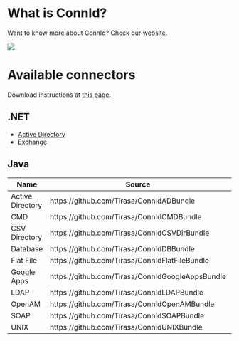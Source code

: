 <!--

    ====================
    DO NOT ALTER OR REMOVE COPYRIGHT NOTICES OR THIS HEADER.

    Copyright 2008-2009 Sun Microsystems, Inc. All rights reserved.
    Copyright 2011-2013 Tirasa. All rights reserved.

    The contents of this file are subject to the terms of the Common Development
    and Distribution License("CDDL") (the "License"). You may not use this file
    except in compliance with the License.

    You can obtain a copy of the License at https://oss.oracle.com/licenses/CDDL
    See the License for the specific language governing permissions and limitations
    under the License.

    When distributing the Covered Code, include this CDDL Header Notice in each file
    and include the License file at https://oss.oracle.com/licenses/CDDL.
    If applicable, add the following below this CDDL Header, with the fields
    enclosed by brackets [] replaced by your own identifying information:
    "Portions Copyrighted [year] [name of copyright owner]"
    ====================

-->
# What is ConnId?
Want to know more about ConnId? Check our [website](http://tirasa.github.com/ConnId/).

<a href="https://travis-ci.org/Tirasa/ConnId"><img src="https://api.travis-ci.org/Tirasa/ConnId.png"/></a>

# Available connectors
Download instructions at [this page](https://connid.atlassian.net/wiki/display/BASE/Downloads).

## .NET
   * [Active Directory](https://connid.atlassian.net/wiki/display/BASE/Active+Directory)
   * [Exchange](https://connid.atlassian.net/wiki/display/BASE/Exchange)

## Java
<table>
<thead>
 <tr>
   <th>Name</th>
   <th>Source</th>
   <th>Wiki</th>
   <th>Issues</th>
   <th></th>
 </tr>
</thead>
<tbody>
 <tr>
  <td>Active Directory</td>
  <td>https://github.com/Tirasa/ConnIdADBundle</td>
  <td><a href="https://connid.atlassian.net/wiki/pages/viewpage.action?pageId=360482">wiki</a></td>
  <td><a href="https://connid.atlassian.net/browse/AD">issues</a></td>
  <td><a href="https://travis-ci.org/Tirasa/ConnIdADBundle"><img src="https://api.travis-ci.org/Tirasa/ConnIdADBundle.png"/></a></td>
 </tr>
  <tr>
  <td>CMD</td>
  <td>https://github.com/Tirasa/ConnIdCMDBundle</td>
  <td><a href="https://connid.atlassian.net/wiki/display/BASE/CMD">wiki</a></td>
  <td><a href="https://connid.atlassian.net/browse/CMD">issues</a></td>
  <td><a href="https://travis-ci.org/Tirasa/ConnIdCMDBundle"><img src="https://api.travis-ci.org/Tirasa/ConnIdCMDBundle.png"/></a></td>
 </tr>
 <tr>
  <td>CSV Directory</td>
  <td>https://github.com/Tirasa/ConnIdCSVDirBundle</td>
  <td><a href="https://connid.atlassian.net/wiki/display/BASE/CSV+Directory">wiki</a></td>
  <td><a href="https://connid.atlassian.net/browse/CSVDIR">issues</a></td>
  <td><a href="https://travis-ci.org/Tirasa/ConnIdCSVDirBundle"><img src="https://api.travis-ci.org/Tirasa/ConnIdCSVDirBundle.png"/></a></td>
 </tr>
 <tr>
  <td>Database</td>
  <td>https://github.com/Tirasa/ConnIdDBBundle</td>
  <td><a href="https://connid.atlassian.net/wiki/display/BASE/Database">wiki</a></td>
  <td><a href="https://connid.atlassian.net/browse/DB">issues</a></td>
  <td><a href="https://travis-ci.org/Tirasa/ConnIdDBBundle"><img src="https://api.travis-ci.org/Tirasa/ConnIdDBBundle.png"/></a></td>
 </tr>
 <tr>
  <td>Flat File</td>
  <td>https://github.com/Tirasa/ConnIdFlatFileBundle</td>
  <td><a href="https://connid.atlassian.net/wiki/display/BASE/Flat+File">wiki</a></td>
  <td><a href="https://connid.atlassian.net/browse/FLATFILE">issues</a></td>
  <td><a href="https://travis-ci.org/Tirasa/ConnIdFlatFileBundle"><img src="https://api.travis-ci.org/Tirasa/ConnIdFlatFileBundle.png"/></a></td>
 </tr>
 <tr>
  <td>Google Apps</td>
  <td>https://github.com/Tirasa/ConnIdGoogleAppsBundle</td>
  <td><a href="https://connid.atlassian.net/wiki/display/BASE/Google+Apps">wiki</a></td>
  <td><a href="https://connid.atlassian.net/browse/GOOGLEAPPS">issues</a></td>
  <td><a href="https://travis-ci.org/Tirasa/ConnIdGoogleAppsBundle"><img src="https://api.travis-ci.org/Tirasa/ConnIdGoogleAppsBundle.png"/></a></td>
 </tr>
 <tr>
  <td>LDAP</td>
  <td>https://github.com/Tirasa/ConnIdLDAPBundle</td>
  <td><a href="https://connid.atlassian.net/wiki/display/BASE/LDAP">wiki</a></td>
  <td><a href="https://connid.atlassian.net/browse/LDAP">issues</a></td>
  <td><a href="https://travis-ci.org/Tirasa/ConnIdLDAPBundle"><img src="https://api.travis-ci.org/Tirasa/ConnIdLDAPBundle.png"/></a></td>
 </tr>
 <tr>
  <td>OpenAM</td>
  <td>https://github.com/Tirasa/ConnIdOpenAMBundle</td>
  <td><a href="https://connid.atlassian.net/wiki/display/BASE/OpenAM">wiki</a></td>
  <td><a href="https://connid.atlassian.net/browse/OPENAM">issues</a></td>
  <td><a href="https://travis-ci.org/Tirasa/ConnIdOpenAMBundle"><img src="https://api.travis-ci.org/Tirasa/ConnIdOpenAMBundle.png"/></a></td>
 </tr>
 <tr>
  <td>SOAP</td>
  <td>https://github.com/Tirasa/ConnIdSOAPBundle</td>
  <td><a href="https://connid.atlassian.net/wiki/display/BASE/SOAP">wiki</a></td>
  <td><a href="https://connid.atlassian.net/browse/SOAP">issues</a></td>
  <td><a href="https://travis-ci.org/Tirasa/ConnIdSOAPBundle"><img src="https://api.travis-ci.org/Tirasa/ConnIdSOAPBundle.png"/></a></td>
 </tr>
 <tr>
  <td>UNIX</td>
  <td>https://github.com/Tirasa/ConnIdUNIXBundle</td>
  <td><a href="https://connid.atlassian.net/wiki/display/BASE/UNIX">wiki</a></td>
  <td><a href="https://connid.atlassian.net/browse/UNIX">issues</a></td>
  <td><a href="https://travis-ci.org/Tirasa/ConnIdUNIXBundle"><img src="https://api.travis-ci.org/Tirasa/ConnIdUNIXBundle.png"/></a></td>
 </tr>
 </tbody>
</table>
